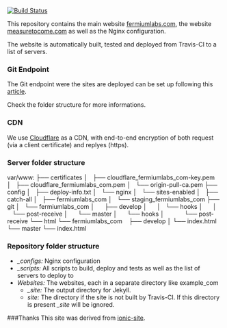 [![Build Status](https://travis-ci.org/fermiumlabs/website.svg?branch=master)](https://travis-ci.org/fermiumlabs/website)

This repository contains the main website [fermiumlabs.com](https://fermiumlabs.com), the website [measuretocome.com](https://measuretocome.com) as well as the Nginx configuration.

The website is automatically built, tested and deployed from Travis-CI to a list of servers.

### Git Endpoint

The Git endpoint were the sites are deployed can be set up following this [article](http://nicolasgallagher.com/simple-git-deployment-strategy-for-static-sites/).

Check the folder structure for more informations.

### CDN 

We use [Cloudflare](cloudflare.com) as a CDN, with end-to-end encryption of both request (via a  client certificate) and replyes (https).

### Server folder structure

  var/www:
  ├── certificates
  │   ├── cloudflare_fermiumlabs_com-key.pem
  │   ├── cloudflare_fermiumlabs_com.pem
  │   └── origin-pull-ca.pem
  ├── config
  │   ├── deploy-info.txt
  │   └── nginx
  │       └── sites-enabled
  │           ├── catch-all
  │           ├── fermiumlabs_com
  │           └── staging_fermiumlabs_com
  ├── git
  │   └── fermiumlabs_com
  │       ├── develop
  │       │   └── hooks
  │       │       └── post-receive
  │       └── master
  │           └── hooks
  │               └── post-receive
  └── html
      └── fermiumlabs_com
          ├── develop
          │   └── index.html
          └── master
              └── index.html
              
### Repository folder structure

* *_configs:* Nginx configuration
* *_scripts:* All scripts to build, deploy and tests as well as the list of servers to deploy to
* *Websites:* The websites, each in a separate directory like example_com 
  * *_site:* The output directory for Jekyll.
  * *site:* The directory if the site is not built by Travis-CI. If this directory is present *_site* will be ignored.
              
###Thanks
This site was derived from [ionic-site](https://github.com/driftyco/ionic-site).
